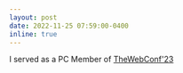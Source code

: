 ```yaml
---
layout: post
date: 2022-11-25 07:59:00-0400
inline: true
---
```


I served as a PC Member of [TheWebConf'23]()